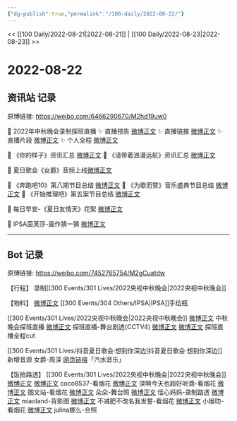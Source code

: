 ```yaml
---
{"dg-publish":true,"permalink":"/100-daily/2022-08-22/"}
---
```



<< [[100 Daily/2022-08-21\|2022-08-21]] | [[100 Daily/2022-08-23\|2022-08-23]] >>

# 2022-08-22

## 资讯站 记录

原博链接: https://weibo.com/6466290670/M2hd19uw0

🌟 2022年中秋晚会录制探班直播
✨ 直播预告 [微博正文](https://m.weibo.cn/6466290670/4805344377967682)
✨ 直播链接 [微博正文](https://m.weibo.cn/6466290670/4805348575413214)
✨ 直播片段 [微博正文](https://m.weibo.cn/6466290670/4805419434246273)
✨ 个人全程 [微博正文](https://m.weibo.cn/6466290670/4805431018915928)

🌟 《你的样子》资讯汇总 [微博正文](https://m.weibo.cn/6466290670/4805244393099551)
🌟 《请带着浪漫远航》资讯汇总 [微博正文](https://m.weibo.cn/6466290670/4805242711704687)

🌟 夏日歌会《女爵》音频上线[微博正文](https://m.weibo.cn/6466290670/4805201351410023)

🌟 《奔跑吧10》第八期节目总结 [微博正文](https://m.weibo.cn/6466290670/4805362538514753)
🌟 《为歌而赞》音乐盛典节目总结 [微博正文](https://m.weibo.cn/6466290670/4805364988251399)
🌟 《开始推理吧》第五案节目总结 [微博正文](https://m.weibo.cn/6466290670/4805358080232224)

🌟 每日早安-《夏日友情天》花絮 [微博正文](https://m.weibo.cn/6466290670/4805185064405681)

🌟 IPSA茵芙莎-画作猜一猜 [微博正文](https://m.weibo.cn/6466290670/4805405568668077)

---
## Bot 记录

原博链接: https://weibo.com/7452765754/M2gCuatdw

【行程】
录制[[300 Events/301 Lives/2022央视中秋晚会\|2022央视中秋晚会]]

【物料】
[微博正文](https://m.weibo.cn/1851789841/4805349062744093) [[300 Events/304 Others/IPSA\|IPSA]]手绘瓶

[[300 Events/301 Lives/2022央视中秋晚会\|2022央视中秋晚会]]
[微博正文](https://m.weibo.cn/2656274875/4805345970753820) 中秋晚会探班直播
[微博正文](https://m.weibo.cn/2039753857/4805416679117117) 探班直播-舞台剧透(CCTV4)
[微博正文](https://m.weibo.cn/1371117067/4805395321455556) [微博正文](https://m.weibo.cn/1591169702/4805395640491525) 探班直播全程cut

[[300 Events/301 Lives/抖音夏日歌会·想到你深边\|抖音夏日歌会·想到你深边]] 新增音源
女爵-周深
[网页链接](https://weibo.cn/sinaurl?u=https%3A%2F%2Fqishui.douyin.com%2Fs%2FjQMJynp%2F)「汽水音乐」

【饭拍路透】
[[300 Events/301 Lives/2022央视中秋晚会\|2022央视中秋晚会]]
[微博正文](https://m.weibo.cn/3976777358/4805398349744021) [微博正文](https://m.weibo.cn/3976777358/4805408433115948) coco8537-看烟花
[微博正文](https://m.weibo.cn/3123996041/4805399737275786) 深啊今天也超好听滴-看烟花
[微博正文](https://m.weibo.cn/6987697229/4805401062672270) 图文站-看烟花
[微博正文](https://m.weibo.cn/6240090091/4805360915580015) 朵朵-舞台照
[微博正文](https://m.weibo.cn/1405638571/4805359228689807) 恬心妈妈-录制路透
[微博正文](https://m.weibo.cn/1503924490/4805403407287990) miaoland-背影图
[微博正文](https://m.weibo.cn/3223565345/4805408184606444) 不减肥不改名我发誓-看烟花
[微博正文](https://m.weibo.cn/7367408614/4805413633003753) 小猴叻-看烟花
[微博正文](https://m.weibo.cn/1895694112/4805415110443662) julina娜么-合照
